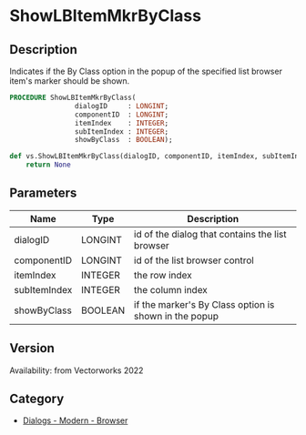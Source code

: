 # ShowLBItemMkrByClass

## Description
Indicates if the By Class option in the popup of the specified list browser item's marker should be shown.

```pascal
PROCEDURE ShowLBItemMkrByClass(
				dialogID     : LONGINT;
				componentID  : LONGINT;
				itemIndex    : INTEGER;
				subItemIndex : INTEGER;
				showByClass  : BOOLEAN);
```

```python
def vs.ShowLBItemMkrByClass(dialogID, componentID, itemIndex, subItemIndex, showByClass):
    return None
```

## Parameters
|Name|Type|Description|
|---|---|---|
|dialogID|LONGINT|id of the dialog that contains the list browser|
|componentID|LONGINT|id of the list browser control|
|itemIndex|INTEGER|the row index|
|subItemIndex|INTEGER|the column index|
|showByClass|BOOLEAN|if the marker's By Class option is shown in the popup|

## Version
Availability: from Vectorworks 2022

## Category
* [Dialogs - Modern - Browser](../Categories/Dialogs%20-%20Modern%20-%20Browser.md)
